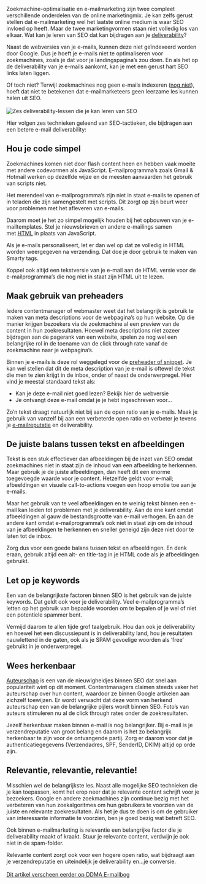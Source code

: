 Zoekmachine-optimalisatie en e-mailmarketing zijn twee compleet
verschillende onderdelen van de online marketingmix. Je kan zelfs gerust
stellen dat e-mailmarketing wel het laatste online medium is waar SEO
invloed op heeft. Maar de twee marketingvormen staan niet volledig los
van elkaar. Wat kan je leren van SEO dat kan bijdragen aan
je [deliverability](http://www.copernica.com/nl/over-ons/nieuws/deliverability-hoe-zorg-ik-voor-een-vaste-plek-in-de-inbox)? 

Naast de webversies van je e-mails, kunnen deze niet geïndexeerd worden
door Google. Dus je hoeft je e-mails niet te optimaliseren voor
zoekmachines, zoals je dat voor je landingspagina’s zou doen. En als het
op de deliverability van je e-mails aankomt, kan je met een gerust hart
SEO links laten liggen.

Of toch niet? Terwijl zoekmachines nog geen e-mails indexeren ([nog
niet](http://www.webpronews.com/so-do-you-want-google-to-use-your-personal-email-in-search-results-2012-08)),
hoeft dat niet te betekenen dat e-mailmarketeers geen leerzame les
kunnen halen uit SEO.\
\
![Zes deliverability-lessen die je kan leren van
SEO](http://pic.vicinity.nl/127/0/115903/email-deliverability-seo-copernica.png "Zes deliverability-lessen die je kan leren van SEO")

Hier volgen zes technieken geleend van SEO-tactieken, die bijdragen aan
een betere e-mail deliverability:

Hou je code simpel
------------------

Zoekmachines komen niet door flash content heen en hebben vaak moeite
met andere codevormen als JavaScript. E-mailprogramma’s zoals Gmail &
Hotmail werken op dezelfde wijze en de meesten aanvaarden het gebruik
van scripts niet.

Het merendeel van e-mailprogramma’s zijn niet in staat e-mails te openen
of in teladen die zijn samengestelt met scripts. Dit zorgt op zijn beurt
weer voor problemen met het afleveren van e-mails.

Daarom moet je het zo simpel mogelijk houden bij het opbouwen van je
e-mailtemplates. Stel je nieuwsbrieven en andere e-mailings samen
met [HTML](http://www.copernica.com/nl/over-ons/nieuws/opmaak-van-html-nieuwsbrief-enkele-belangrijke-richtlijnen) in
plaats van JavaScript.

Als je e-mails personaliseert, let er dan wel op dat ze volledig in HTML
worden weergegeven na verzending. Dat doe je door gebruik te maken van
Smarty tags.

Koppel ook altijd een tekstversie van je e-mail aan de HTML versie voor
de e-mailprogramma’s die nog niet in staat zijn HTML uit te lezen.

Maak gebruik van preheaders
---------------------------

Iedere contentmanager of webmaster weet dat het belangrijk is gebruik te
maken van meta descriptions voor de webpagina’s op hun website. Op die
manier krijgen bezoekers via de zoekmachine al een preview van de
content in hun zoekresultaten. Hoewel meta descriptions niet zozeer
bijdragen aan de pagerank van een website, spelen ze nog wel een
belangrijke rol in de toename van de click through rate vanaf de
zoekmachine naar je webpagina’s.

Binnen je e-mails is deze rol weggelegd voor de [preheader of
snippet](http://www.copernica.com/nl/over-ons/nieuws/preheader-of-snippet-de-versterking-van-je-onderwerpregel).
Je kan wel stellen dat dit de meta description van je e-mail is oftewel
de tekst die men te zien krijgt in de inbox, onder of naast de
onderwerpregel. Hier vind je meestal standaard tekst als:

-   Kan je deze e-mail niet goed lezen? Bekijk hier de webversie
-   Je ontvangt deze e-mail omdat je je hebt ingeschreven voor…

Zo’n tekst draagt natuurlijk niet bij aan de open ratio van je e-mails.
Maak je gebruik van vanzelf bij aan een verbeterde open ratio en
verbeter je tevens
je [e-mailreputatie](http://www.copernica.com/nl/over-ons/nieuws/e-mailreputatie-hoe-bouw-je-dit-op) en
deliverability.

De juiste balans tussen tekst en afbeeldingen
---------------------------------------------

Tekst is een stuk effectiever dan afbeeldingen bij de inzet van SEO
omdat zoekmachines niet in staat zijn de inhoud van een afbeelding te
herkennen. Maar gebruik je de juiste afbeeldingen, dan heeft dit een
enorme toegevoegde waarde voor je content. Hetzelfde geldt voor e-mail;
afbeeldingen en visuele call-to-actions voegen een hoop emotie toe aan
je e-mails.

Maar het gebruik van te veel afbeeldingen en te weinig tekst binnen een
e-mail kan leiden tot problemen met je deliverability. Aan de ene kant
omdat afbeeldingen al gauw de bestandsgrootte van e-mail verhogen. En
aan de andere kant omdat e-mailprogramma’s ook niet in staat zijn om de
inhoud van je afbeeldingen te herkennen en sneller geneigd zijn deze
niet door te laten tot de inbox.

Zorg dus voor een goede balans tussen tekst en afbeeldingen. En denk
eraan, gebruik altijd een alt- en title-tag in je HTML code als je
afbeeldingen gebruikt.

Let op je keywords
------------------

Een van de belangrijkste factoren binnen SEO is het gebruik van de
juiste keywords. Dat geldt ook voor je deliverability. Veel
e-mailprogramma’s letten op het gebruik van bepaalde woorden om te
bepalen of je wel of niet een potentiele spammer bent.

Vermijd daarom te allen tijde grof taalgebruik. Hou dan ook je
deliverability en hoewel het een discussiepunt is in deliverability
land, hou je resultaten nauwlettend in de gaten, ook als je SPAM
gevoelige woorden als ‘free’ gebruikt in je onderwerpregel.

Wees herkenbaar
---------------

[Auteurschap](http://www.karelgeenen.nl/16/authorship-markup-bevestig-dat-jij-de-auteur-bent/) is
een van de nieuwigheidjes binnen SEO dat snel aan populariteit wint op
dit moment. Contentmanagers claimen steeds vaker het auteurschap over
hun content, waardoor ze binnen Google artikelen aan zichzelf toewijzen.
Er wordt verwacht dat deze vorm van herkend auteurschap een van de
belangrijke pijlers wordt binnen SEO. Foto’s van auteurs stimuleren nu
al de click through rates onder de zoekresultaten.

Jezelf herkenbaar maken binnen e-mail is nog belangrijker. Bij e-mail is
je verzendreputatie van groot belang en daarom is het zo belangrijk
herkenbaar te zijn voor de ontvangende partij. Zorg er daarom voor dat
je authenticatiegegevens (Verzendadres, SPF, SenderID, DKIM) altijd op
orde zijn.

Relevantie, relevantie, relevantie!
-----------------------------------

Misschien wel de belangrijkste les. Naast alle mogelijke SEO technieken
die je kan toepassen, komt het erop neer dat je relevante content
schrijft voor je bezoekers. Google en andere zoekmachines zijn continue
bezig met het verbeteren van hun zoekalgoritmes om hun gebruikers te
voorzien van de juiste en relevante zoekresultaten. Als het je dus te
doen is om de gebruiker van interessante informatie te voorzien, ben je
goed bezig wat betreft SEO.

Ook binnen e-mailmarketing is relevantie een belangrijke factor die je
deliverability maakt of kraakt. Stuur je relevante content, verdwijn je
ook niet in de spam-folder.

Relevante content zorgt ook voor een hogere open ratio, wat bijdraagt
aan je verzendreputatie en uiteindelijk je deliverability en…je
conversie.\
\
[Dit artikel verscheen eerder op DDMA
E-mailbog](http://ddma.nl/emailblog/zes-deliverability-lessen-die-je-kan-leren-van-seo/)
